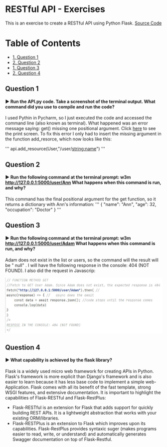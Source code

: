  <h1>RESTful API - Exercises</h1>

This is an exercise to create a RESTful API using Python Flask. [Source Code](https://codeburst.io/this-is-how-easy-it-is-to-create-a-rest-api-8a25122ab1f3)
 

<h1>Table of Contents</h1>
 
<!-- TOC -->
- [1. Question 1](#1-question-1)
- [2. Question 2](#2-question-2)
- [1. Question 3](#3-question-3)
- [2. Question 4](#4-question-4)

<!-- TOC -->


## Question 1  

#### :arrow_forward: Run the API.py code. Take a screenshot of the terminal output. What command did you use to compile and run the code?

I used Pythin in Pycharm, so I just executed the code and accessed the command line (also known as terminal). What happened was an error message saying: get() missing one positional argument. Click [here](https://github.com/alicevillar/restful_api_exercise/blob/main/type_error.JPG) to see the print screen. To fix this error I only had to insert the missing argument in the function add_resorce, which now looks like this: 

'''
api.add_resource(User,"/user/<string:name>")
'''

## Question 2  

#### :arrow_forward:  Run the following command at the terminal prompt: w3m http://127.0.0.1:5000/user/Ann What happens when this command is run, and why?

This command has the final positional argument for the get function, so it returns a dictionary with Ann's information:
'''
{
    "name": "Ann",
    "age": 32,
    "occupation": "Doctor"
}
'''
 
## Question 3   

#### :arrow_forward: Run the following command at the terminal prompt: w3m http://127.0.0.1:5000/user/Adam What happens when this command is run, and why?

Adam does not exist in the list or users, so the command will the result will be " null" . I will have the following response in the console: 404 (NOT FOUND). I also did the request in Javascrip:

![print](adam.JPG)

 
## Question 4

#### :arrow_forward: What capability is achieved by the flask library?

Flask is a widely used micro web framework for creating APIs in Python. Flask's framework is more explicit than Django's framework and is also easier to learn because it has less base code to implement a simple web-Application. Flask comes with all its benefit of the fast template, strong WSGI features, and extensive documentation. It is important to highlight the capabilities of Flask-RESTful and Flask-RestPlus: 

* Flask-RESTful is an extension for Flask that adds support for quickly building REST APIs. It is a lightweight abstraction that works with your existing ORM/libraries. 
* Flask-RESTPlus is an extension to Flask which improves upon its capabilities. Flask-RestPlus provides syntaxic suger (makes programs easier to read, write, or understand) and automatically generates Swagger documentation on top of Flask-Restful.


